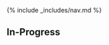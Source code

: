 {% include _includes/nav.md %}

## In-Progress

<!-- ## CI (Github Actions)
### Building
We use Github Actions to build all our assets then copy the files over to the server once they have been built.

### SSH
In order for a Github action to SSH into a given server, you will need to create a new SSH key. 
1. SSH into the server and generate the new SSH key using `ssh-keygen -m PEM -t rsa -b 4096`.
2. Name the file action_rsa
3. Don't generate a passphrase
4. Copy the Public SSH key using `cat ~/.ssh/actions_rsa.pub`
5. Add a new SSH key to the server you are targeting in Forge. For example [PAPER-TIGER-STAGING](https://forge.laravel.com/servers/209262#/keys)
6. Next, copy the private SSH key `cat ~/.ssh/actions_rsa`
7. In the repo for the project, go to Settings>Secrets (https://github.com/PaperTiger/[REPO]/settings/secrets) -->